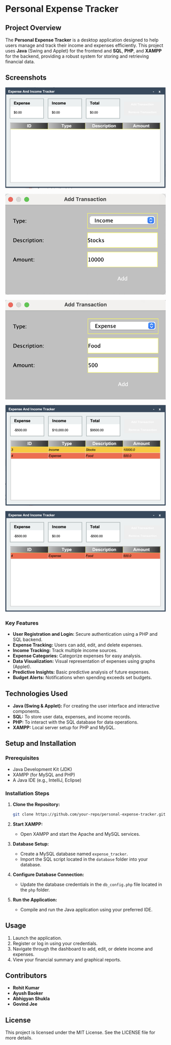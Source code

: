 # Personal Expense Tracker

## Project Overview
The **Personal Expense Tracker** is a desktop application designed to help users manage and track their income and expenses efficiently. This project uses **Java** (Swing and Applet) for the frontend and **SQL**, **PHP**, and **XAMPP** for the backend, providing a robust system for storing and retrieving financial data.

## Screenshots


![Website Screenshot](Images/1.png)


![Website Screenshot](Images/2.png)


![Website Screenshot](Images/3.png)


![Website Screenshot](Images/4.png)


![Website Screenshot](Images/5.png)


### Key Features
- **User Registration and Login:** Secure authentication using a PHP and SQL backend.
- **Expense Tracking:** Users can add, edit, and delete expenses.
- **Income Tracking:** Track multiple income sources.
- **Expense Categories:** Categorize expenses for easy analysis.
- **Data Visualization:** Visual representation of expenses using graphs (Applet).
- **Predictive Insights:** Basic predictive analysis of future expenses.
- **Budget Alerts:** Notifications when spending exceeds set budgets.
  
## Technologies Used
- **Java (Swing & Applet):** For creating the user interface and interactive components.
- **SQL:** To store user data, expenses, and income records.
- **PHP:** To interact with the SQL database for data operations.
- **XAMPP:** Local server setup for PHP and MySQL.
  
## Setup and Installation
### Prerequisites
- Java Development Kit (JDK)
- XAMPP (for MySQL and PHP)
- A Java IDE (e.g., IntelliJ, Eclipse)
  
### Installation Steps
1. **Clone the Repository:**
   ```bash
   git clone https://github.com/your-repo/personal-expense-tracker.git
   ```
2. **Start XAMPP:**
   - Open XAMPP and start the Apache and MySQL services.
   
3. **Database Setup:**
   - Create a MySQL database named `expense_tracker`.
   - Import the SQL script located in the `database` folder into your database.

4. **Configure Database Connection:**
   - Update the database credentials in the `db_config.php` file located in the `php` folder.

5. **Run the Application:**
   - Compile and run the Java application using your preferred IDE.

## Usage
1. Launch the application.
2. Register or log in using your credentials.
3. Navigate through the dashboard to add, edit, or delete income and expenses.
4. View your financial summary and graphical reports.

## Contributors
- **Rohit Kumar** 
- **Ayush Baoker**
- **Abhigyan Shukla**
- **Govind Jee**

## License
This project is licensed under the MIT License. See the LICENSE file for more details.
